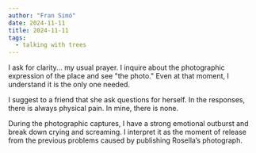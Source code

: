 ```yaml
---
author: "Fran Simó"
date: 2024-11-11
title: 2024-11-11
tags:
  - talking with trees
---
```


I ask for clarity... my usual prayer. I inquire about the photographic expression of the place and see "the photo." Even at that moment, I understand it is the only one needed.

I suggest to a friend that she ask questions for herself. In the responses, there is always physical pain. In mine, there is none.

During the photographic captures, I have a strong emotional outburst and break down crying and screaming. I interpret it as the moment of release from the previous problems caused by publishing Rosella’s photograph.
